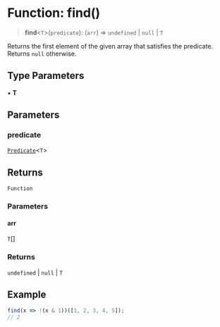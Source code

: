 # Function: find()

> **find**\<`T`\>(`predicate`): (`arr`) => `undefined` \| `null` \| `T`

Returns the first element of the given array that satisfies the predicate.
Returns `null` otherwise.

## Type Parameters

• **T**

## Parameters

### predicate

[`Predicate`](../type-aliases/Predicate.md)\<`T`\>

## Returns

`Function`

### Parameters

#### arr

`T`[]

### Returns

`undefined` \| `null` \| `T`

## Example

```ts
find(x => !(x & 1))([1, 2, 3, 4, 5]);
// 2
```
